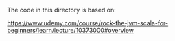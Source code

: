 The code in this directory is based on:

https://www.udemy.com/course/rock-the-jvm-scala-for-beginners/learn/lecture/10373000#overview




